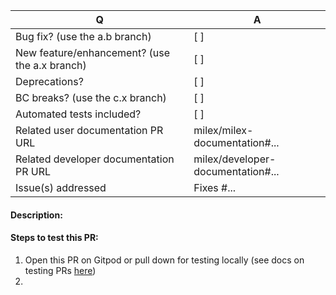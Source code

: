 <!-- ## Which branch should I use for my PR?

Assuming that:

a = current major release
b = current minor release
c = future major release

* a.x for any features and enhancements (e.g. 4.x)
* a.b for any bug fixes (e.g. 4.0, 4.1, 4.2)
* c.x for any features, enhancements or bug fixes with backward compatibility breaking changes (e.g. 5.x) -->

| Q                                      | A
| -------------------------------------- | ---
| Bug fix? (use the a.b branch)          | [ ]
| New feature/enhancement? (use the a.x branch)      | [ ]
| Deprecations?                          | [ ]
| BC breaks? (use the c.x branch)        | [ ]
| Automated tests included?              | [ ] <!-- All PRs must maintain or improve code coverage -->
| Related user documentation PR URL      | milex/milex-documentation#... <!-- required for new features -->
| Related developer documentation PR URL | milex/developer-documentation#... <!-- required for developer-facing changes -->
| Issue(s) addressed                     | Fixes #... <!-- prefix each issue number with "Fixes #", no need to create an issue if none exists, explain below instead -->

<!--
Additionally (see https://contribute.milex.org/contributing-to-milex/developer/code/pull-requests#work-on-your-pull-request):
 - Always add tests and ensure they pass.
 - Bug fixes must be submitted against the lowest maintained branch where they apply
   (lowest branches are regularly merged to upper ones so they get the fixes too.)
 - Features and deprecations must be submitted against the "4.x" branch.
-->

#### Description:

<!--
Please write a short README for your feature/bugfix. This will help people understand your PR and what it aims to do. If you are fixing a bug and if there is no linked issue already, please provide steps to reproduce the issue here.
-->

#### Steps to test this PR:

<!--
This part is really important. If you want your PR to be merged, take the time to write very clear, annotated and step by step test instructions. Do not assume any previous knowledge - testers may not be developers.
-->
1. Open this PR on Gitpod or pull down for testing locally (see docs on testing PRs [here](https://contribute.milex.org/contributing-to-milex/tester))
2.

<!--
If you have any deprecations, list them here along with the new alternative.
If you have any backwards compatibility breaks, list them here.
-->
